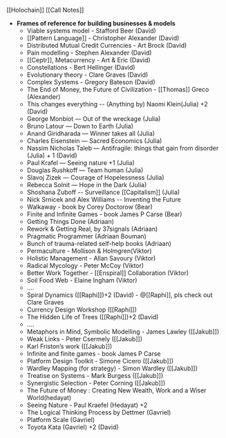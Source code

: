 [[Holochain]] [[Call Notes]]

- **Frames of reference for building businesses & models**
    - Viable systems model - Stafford Beer (David)
    - [[Pattern Language]] - Christopher Alexander (David)
    - Distributed Mutual Credit Currencies - Art Brock (David)
    - Pain modelling - Stephen Alexander (David)
    - [[Ceptr]], Metacurrency - Art & Eric (David)
    - Constellations - Bert Hellinger (David)
    - Evolutionary theory - Clare Graves (David)
    - Complex Systems - Gregory Bateson (David)
    - The End of Money, the Future of Civilization - [[Thomas]] Greco (Alexander)
    - This changes everything -- (Anything by) Naomi Klein(Julia) +2 (David)
    - George Monbiot — Out of the wreckage (Julia)
    - Bruno Latour — Down to Earth (Julia)
    - Anand Giridharada — Winner takes all (Julia)
    - Charles Eisenstein — Sacred Economics (Julia)
    - Nassim Nicholas Taleb — Antifragile: things that gain from disorder (Julia) + 1 (David)
    - Paul Krafel — Seeing nature +1 (Julia)
    - Douglas Rushkoff — Team human (Julia)
    - Slavoj Zizek — Courage of Hopelessness (Julia)
    - Rebecca Solnit — Hope in the Dark (Julia)
    - Shoshana Zuboff -- Surveillance [[Capitalism]] (Julia)
    - Nick Srnicek and Alex Williams -- Inventing the Future
    - Walkaway - book by Corey Doctorow (Bear)
    - Finite and Infinite Games - book James P Carse (Bear)
    - Getting Things Done (Adriaan)
    - Rework & Getting Real, by 37signals (Adriaan)
    - Pragmatic Programmer (Adriaan Bouman)
    - Bunch of trauma-related self-help books (Adriaan)
    - Permaculture - Mollison & Holmgren(Viktor)
    - Holistic Management - Allan Savoury (Viktor)
    - Radical Mycology - Peter McCoy (Viktor)
    - Better Work Together - [[Enspiral]] Collaboration (Viktor)
    - Soil Food Web - Elaine Ingham (Viktor)
    - ….
    - Spiral Dynamics ([[Raphi]])+2 (David) - @[[Raphi]], pls check out Clare Graves
    - Currency Design Workshop ([[Raphi]])
    - The Hidden Life of Trees ([[Raphi]])+2 (David)
    - ….
    - Metaphors in Mind, Symbolic Modelling - James Lawley ([[Jakub]])
    - Weak Links - Peter Csermely ([[Jakub]])
    - Karl Friston’s work ([[Jakub]])
    - Infinite and finite games - book James P Carse
    - Platform Design Toolkit - Simone Cicero ([[Jakub]])
    - Wardley Mapping (for strategy) - Simon Wardley ([[Jakub]])
    - Treatise on Systems - Mark Burgess ([[Jakub]])
    - Synergistic Selection - Peter Corning ([[Jakub]])
    - The Future of Money : Creating New Wealth, Work and a Wiser World(hedayat)
    - Seeing Nature - Paul Kraefel (Hedayat) +2
    - The Logical Thinking Process by Dettmer (Gavriel)
    - Platform Scale (Gavriel)
    - Toyota Kata (Gavriel) +2 (David)
